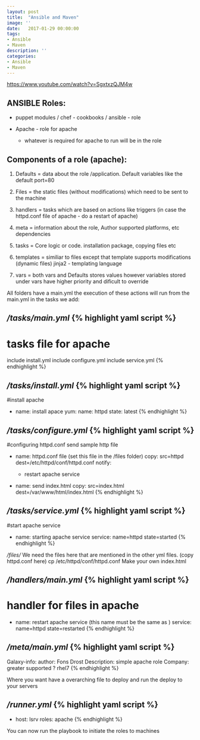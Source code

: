 ```yaml
---
layout: post
title:  "Ansible and Maven"
image: ''
date:   2017-01-29 00:00:00
tags:
- Ansible
- Maven
description: ''
categories:
- Ansible
- Maven
---
```


https://www.youtube.com/watch?v=SgxtxzQJM4w

## ANSIBLE Roles:

- puppet modules / chef - cookbooks / ansible - role

- Apache  - role for apache
	- whatever is required for apache to run will be in the role


## Components of a role (apache):

1. Defaults = data about the role /application. Default variables like the default port=80

2. Files = the static files (without modifications) which need to be sent to the machine

3. handlers = tasks which are based on actions like triggers (in case the httpd.conf file of apache - do a restart of apache)

4. meta = information about the role, Author supported platforms, etc dependencies

5. tasks = Core logic or code. installation package, copying files etc

6. templates = similiar to files except that template supports modifications (dynamic files) jinja2 - templating language

7. vars = both vars and Defaults stores values however variables stored under vars have higher priority and dificult to override


All folders have a main.yml the execution of these actions will run from the main.yml
in the tasks we add:


*/tasks/main.yml*
{% highlight yaml script %}
---
# tasks file for apache
include install.yml
include configure.yml
include service.yml
{% endhighlight %}

*/tasks/install.yml*
{% highlight yaml script %}
---
#install apache
- name: install apace
  yum:
  name: httpd
  state: latest
{% endhighlight %}

*/tasks/configure.yml*
{% highlight yaml script %}
---
#configuring httpd.conf send sample http file
- name: httpd.conf file (set this file in the /files folder)
  copy: src=httpd dest=/etc/httpd/conf/httpd.conf
  notify:
    - restart apache service

- name: send index.html
  copy: src=index.html dest=/var/www/html/index.html
{% endhighlight %}

*/tasks/service.yml*
{% highlight yaml script %}
---
#start apache service
- name: starting apache service
  service: name=httpd state=started
{% endhighlight %}

*/files/*
We need the files here that are mentioned in the other yml files.
(copy httpd.conf here)
cp /etc/httpd/conf/httpd.conf
Make your own index.html

*/handlers/main.yml*
{% highlight yaml script %}
---
# handler for files in apache
- name: restart apache service (this name must be the same as )
  service: name=httpd state=restarted
{% endhighlight %}


*/meta/main.yml*
{% highlight yaml script %}
---
Galaxy-info:
  author: Fons Drost
  Description: simple apache role
  Company: greater
  supported ? rhel7
{% endhighlight %}

Where you want have a overarching file to deploy and run the deploy to your servers


*/runner.yml*
{% highlight yaml script %}
---
- host: lsrv
  roles: apache
{% endhighlight %}

You can now run the playbook to initiate the roles to machines
